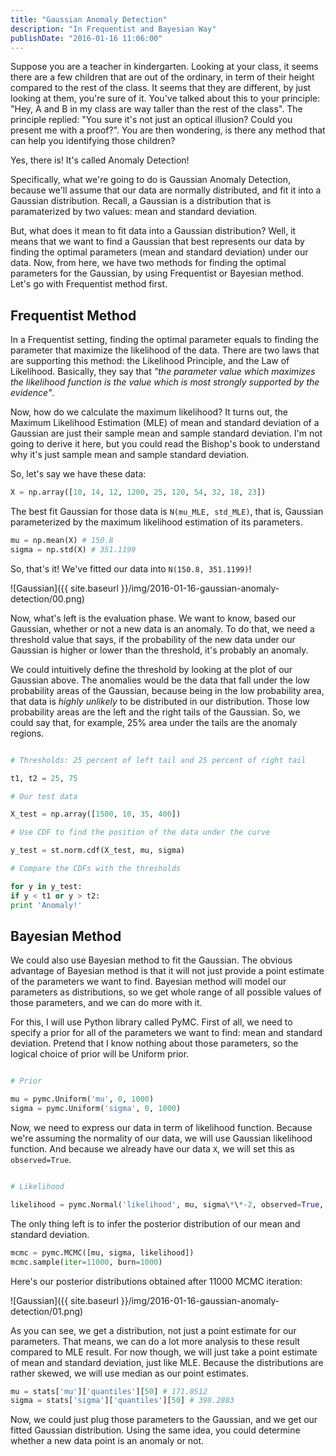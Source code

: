 ```yaml
---
title: "Gaussian Anomaly Detection"
description: "In Frequentist and Bayesian Way"
publishDate: "2016-01-16 11:06:00"
---
```


Suppose you are a teacher in kindergarten. Looking at your class, it seems there are a few children that are out of the ordinary, in term of their height compared to the rest of the class. It seems that they are different, by just looking at them, you're sure of it. You've talked about this to your principle: "Hey, A and B in my class are way taller than the rest of the class". The principle replied: "You sure it's not just an optical illusion? Could you present me with a proof?". You are then wondering, is there any method that can help you identifying those children?

Yes, there is! It's called Anomaly Detection!

Specifically, what we're going to do is Gaussian Anomaly Detection, because we'll assume that our data are normally distributed, and fit it into a Gaussian distribution. Recall, a Gaussian is a distribution that is paramaterized by two values: mean and standard deviation.

But, what does it mean to fit data into a Gaussian distribution? Well, it means that we want to find a Gaussian that best represents our data by finding the optimal parameters (mean and standard deviation) under our data. Now, from here, we have two methods for finding the optimal parameters for the Gaussian, by using Frequentist or Bayesian method. Let's go with Frequentist method first.

## Frequentist Method

In a Frequentist setting, finding the optimal parameter equals to finding the parameter that maximize the likelihood of the data. There are two laws that are supporting this method: the Likelihood Principle, and the Law of Likelihood. Basically, they say that _"the parameter value which maximizes the likelihood function is the value which is most strongly supported by the evidence"_.

Now, how do we calculate the maximum likelihood? It turns out, the Maximum Likelihood Estimation (MLE) of mean and standard deviation of a Gaussian are just their sample mean and sample standard deviation. I'm not going to derive it here, but you could read the Bishop's book to understand why it's just sample mean and sample standard deviation.

So, let's say we have these data:

```python
X = np.array([10, 14, 12, 1200, 25, 120, 54, 32, 18, 23])
```

The best fit Gaussian for those data is `N(mu_MLE, std_MLE)`, that is, Gaussian parameterized by the maximum likelihood estimation of its parameters.

```python
mu = np.mean(X) # 150.8
sigma = np.std(X) # 351.1199
```

So, that's it! We've fitted our data into `N(150.8, 351.1199)`!

![Gaussian]({{ site.baseurl }}/img/2016-01-16-gaussian-anomaly-detection/00.png)

Now, what's left is the evaluation phase. We want to know, based our Gaussian, whether or not a new data is an anomaly. To do that, we need a threshold value that says, if the probability of the new data under our Gaussian is higher or lower than the threshold, it's probably an anomaly.

We could intuitively define the threshold by looking at the plot of our Gaussian above. The anomalies would be the data that fall under the low probability areas of the Gaussian, because being in the low probability area, that data is _highly unlikely_ to be distributed in our distribution. Those low probability areas are the left and the right tails of the Gaussian. So, we could say that, for example, 25% area under the tails are the anomaly regions.

```python

# Thresholds: 25 percent of left tail and 25 percent of right tail

t1, t2 = 25, 75

# Our test data

X_test = np.array([1500, 10, 35, 400])

# Use CDF to find the position of the data under the curve

y_test = st.norm.cdf(X_test, mu, sigma)

# Compare the CDFs with the thresholds

for y in y_test:
if y < t1 or y > t2:
print 'Anomaly!'
```

<p></p>

## Bayesian Method

We could also use Bayesian method to fit the Gaussian. The obvious advantage of Bayesian method is that it will not just provide a point estimate of the parameters we want to find. Bayesian method will model our parameters as distributions, so we get whole range of all possible values of those parameters, and we can do more with it.

For this, I will use Python library called PyMC. First of all, we need to specify a prior for all of the parameters we want to find: mean and standard deviation. Pretend that I know nothing about those parameters, so the logical choice of prior will be Uniform prior.

```python

# Prior

mu = pymc.Uniform('mu', 0, 1000)
sigma = pymc.Uniform('sigma', 0, 1000)
```

Now, we need to express our data in term of likelihood function. Because we're assuming the normality of our data, we will use Gaussian likelihood function. And because we already have our data `X`, we will set this as `observed=True`.

```python

# Likelihood

likelihood = pymc.Normal('likelihood', mu, sigma\*\*-2, observed=True, value=X)
```

The only thing left is to infer the posterior distribution of our mean and standard deviation.

```python
mcmc = pymc.MCMC([mu, sigma, likelihood])
mcmc.sample(iter=11000, burn=1000)
```

Here's our posterior distributions obtained after 11000 MCMC iteration:

![Gaussian]({{ site.baseurl }}/img/2016-01-16-gaussian-anomaly-detection/01.png)

As you can see, we get a distribution, not just a point estimate for our parameters. That means, we can do a lot more analysis to these result compared to MLE result. For now though, we will just take a point estimate of mean and standard deviation, just like MLE. Because the distributions are rather skewed, we will use median as our point estimates.

```python
mu = stats['mu']['quantiles'][50] # 171.0512
sigma = stats['sigma']['quantiles'][50] # 398.2883
```

Now, we could just plug those parameters to the Gaussian, and we get our fitted Gaussian distribution. Using the same idea, you could determine whether a new data point is an anomaly or not.
